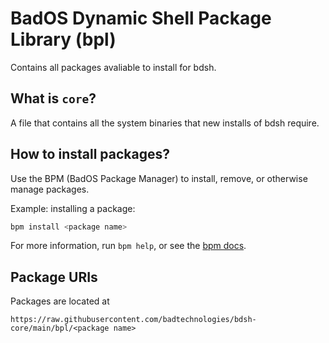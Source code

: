 # BadOS Dynamic Shell Package Library (bpl)

Contains all packages avaliable to install for bdsh.

## What is `core`?

A file that contains all the system binaries that new installs of bdsh require.

## How to install packages?

Use the BPM (BadOS Package Manager) to install, remove, or otherwise manage packages.

Example: installing a package:

```sh
bpm install <package name>
```

For more information, run `bpm help`, or see the [bpm docs](bpm.md).

## Package URIs

Packages are located at

```url
https://raw.githubusercontent.com/badtechnologies/bdsh-core/main/bpl/<package name>
```
